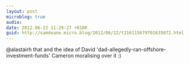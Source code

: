 ```yaml
---
layout: post
microblog: true
audio: 
date: 2012-06-22 11:29:27 +0100
guid: http://samdeane.micro.blog/2012/06/22/t216115679701635072.html
---
```

@alastairh that and the idea of David 'dad-allegedly-ran-offshore-investment-funds' Cameron moralising over it :)
